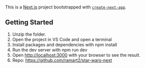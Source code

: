 This is a [Next.js](https://nextjs.org/) project bootstrapped with [`create-next-app`](https://github.com/vercel/next.js/tree/canary/packages/create-next-app).

## Getting Started
1. Unzip the folder.
2. Open the project in VS Code and open a terminal
3. Install packages and dependencies with npm install
4. Run the dev server with npm run dev
5. Open [http://localhost:3000](http://localhost:3000) with your browser to see the result.
6. Repo: https://github.com/ramart2/star-wars-next
